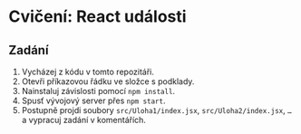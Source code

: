 # Cvičení: React události

## Zadání

1. Vycházej z kódu v tomto repozitáři.
1. Otevři příkazovou řádku ve složce s podklady.
1. Nainstaluj závislosti pomocí `npm install`.
1. Spusť vývojový server přes `npm start`.
1. Postupně projdi soubory `src/Uloha1/index.jsx`, `src/Uloha2/index.jsx`, `…` a vypracuj zadání v komentářích.
